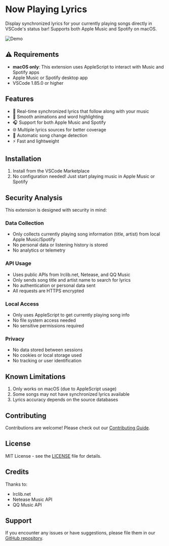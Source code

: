 # Now Playing Lyrics

Display synchronized lyrics for your currently playing songs directly in VSCode's status bar! Supports both Apple Music and Spotify on macOS.

![Demo](images/demo.gif)

## ⚠️ Requirements

- **macOS only**: This extension uses AppleScript to interact with Music and Spotify apps
- Apple Music or Spotify desktop app
- VSCode 1.85.0 or higher

## Features

- 🎵 Real-time synchronized lyrics that follow along with your music
- 🎨 Smooth animations and word highlighting
- 🎧 Support for both Apple Music and Spotify
- 🌐 Multiple lyrics sources for better coverage
- 🔄 Automatic song change detection
- ⚡️ Fast and lightweight

## Installation

1. Install from the VSCode Marketplace
2. No configuration needed! Just start playing music in Apple Music or Spotify

## Security Analysis

This extension is designed with security in mind:

### Data Collection
- Only collects currently playing song information (title, artist) from local Apple Music/Spotify
- No personal data or listening history is stored
- No analytics or telemetry

### API Usage
- Uses public APIs from lrclib.net, Netease, and QQ Music
- Only sends song title and artist name to search for lyrics
- No authentication or personal data sent
- All requests are HTTPS encrypted

### Local Access
- Only uses AppleScript to get currently playing song info
- No file system access needed
- No sensitive permissions required

### Privacy
- No data stored between sessions
- No cookies or local storage used
- No tracking or user identification

## Known Limitations

1. Only works on macOS (due to AppleScript usage)
2. Some songs may not have synchronized lyrics available
3. Lyrics accuracy depends on the source databases

## Contributing

Contributions are welcome! Please check out our [Contributing Guide](CONTRIBUTING.md).

## License

MIT License - see the [LICENSE](LICENSE) file for details.

## Credits

Thanks to:
- lrclib.net
- Netease Music API
- QQ Music API

## Support

If you encounter any issues or have suggestions, please file them in our [GitHub repository](https://github.com/yourusername/vscode-now-playing-lyrics/issues).

